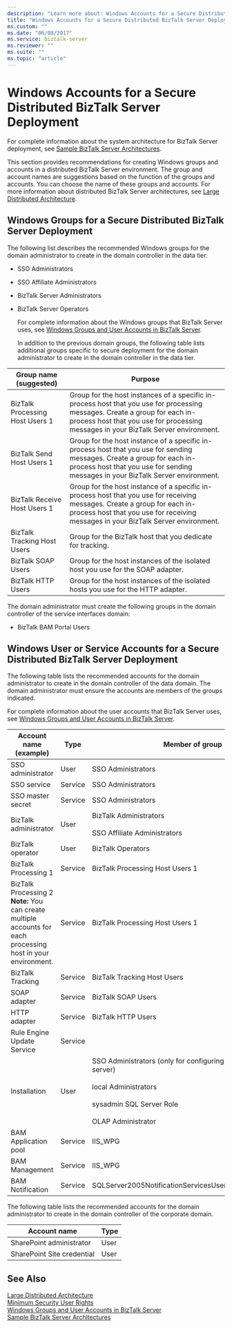 ```yaml
---
description: "Learn more about: Windows Accounts for a Secure Distributed BizTalk Server Deployment"
title: "Windows Accounts for a Secure Distributed BizTalk Server Deployment"
ms.custom: ""
ms.date: "06/08/2017"
ms.service: biztalk-server
ms.reviewer: ""
ms.suite: ""
ms.topic: "article"
---
```

# Windows Accounts for a Secure Distributed BizTalk Server Deployment
For complete information about the system architecture for BizTalk Server deployment, see [Sample BizTalk Server Architectures](../core/sample-biztalk-server-architectures.md).  
  
 This section provides recommendations for creating Windows groups and accounts in a distributed BizTalk Server environment. The group and account names are suggestions based on the function of the groups and accounts. You can choose the name of these groups and accounts. For more information about distributed BizTalk Server architectures, see [Large Distributed Architecture](../core/large-distributed-architecture.md).  
  
## Windows Groups for a Secure Distributed BizTalk Server Deployment  
 The following list describes the recommended Windows groups for the domain administrator to create in the domain controller in the data tier.  
  
- SSO Administrators  
  
- SSO Affiliate Administrators  
  
- BizTalk Server Administrators  
  
- BizTalk Server Operators  
  
  For complete information about the Windows groups that BizTalk Server uses, see [Windows Groups and User Accounts in BizTalk Server](../core/windows-groups-and-user-accounts-in-biztalk-server.md).  
  
  In addition to the previous domain groups, the following table lists additional groups specific to secure deployment for the domain administrator to create in the domain controller in the data tier.  
  
|Group name (suggested)|Purpose|  
|------------------------------|-------------|  
|BizTalk Processing Host Users 1|Group for the host instances of a specific in-process host that you use for processing messages. Create a group for each in-process host that you use for processing messages in your BizTalk Server environment.|  
|BizTalk Send Host Users 1|Group for the host instance of a specific in-process host that you use for sending messages. Create a group for each in-process host that you use for sending messages in your BizTalk Server environment.|  
|BizTalk Receive Host Users 1|Group for the host instance of a specific in-process host that you use for receiving messages. Create a group for each in-process host that you use for receiving messages in your BizTalk Server environment.|  
|BizTalk Tracking Host Users|Group for the BizTalk host that you dedicate for tracking.|  
|BizTalk SOAP Users|Group for the host instances of the isolated host you use for the SOAP adapter.|  
|BizTalk HTTP Users|Group for the host instances of the isolated hosts you use for the HTTP adapter.|  
  
 The domain administrator must create the following groups in the domain controller of the service interfaces domain:  
  
-   BizTalk BAM Portal Users  
  
## Windows User or Service Accounts for a Secure Distributed BizTalk Server Deployment  
 The following table lists the recommended accounts for the domain administrator to create in the domain controller of the data domain. The domain administrator must ensure the accounts are members of the groups indicated.  
  
 For complete information about the user accounts that BizTalk Server uses, see [Windows Groups and User Accounts in BizTalk Server](../core/windows-groups-and-user-accounts-in-biztalk-server.md).  
  
|Account name (example)|Type|Member of group|  
|------------------------------|----------|---------------------|  
|SSO administrator|User|SSO Administrators|  
|SSO service|Service|SSO Administrators|  
|SSO master secret|Service|SSO Administrators|  
|BizTalk administrator|User|BizTalk Administrators<br /><br /> SSO Affiliate Administrators|  
|BizTalk operator|User|BizTalk Operators|  
|BizTalk Processing 1|Service|BizTalk Processing Host Users 1|  
|BizTalk Processing 2 **Note:**  You can create multiple accounts for each processing host in your environment.|Service|BizTalk Processing Host Users 1|  
|BizTalk Tracking|Service|BizTalk Tracking Host Users|  
|SOAP adapter|Service|BizTalk SOAP Users|  
|HTTP adapter|Service|BizTalk HTTP Users|  
|Rule Engine Update Service|Service||  
|Installation|User|SSO Administrators (only for configuring the master secret server)<br /><br /> local Administrators<br /><br /> sysadmin SQL Server Role<br /><br /> OLAP Administrator|  
|BAM Application pool|Service|IIS_WPG|  
|BAM Management|Service|IIS_WPG|  
|BAM Notification|Service|SQLServer2005NotificationServicesUser$\<**ComputerName**\>|  
  
 The following table lists the recommended accounts for the domain administrator to create in the domain controller of the corporate domain.  
  
|Account name|Type|  
|------------------|----------|  
|SharePoint administrator|User|  
|SharePoint Site credential|User|  
  
## See Also  
 [Large Distributed Architecture](../core/large-distributed-architecture.md)   
 [Minimum Security User Rights](../core/minimum-security-user-rights.md)   
 [Windows Groups and User Accounts in BizTalk Server](../core/windows-groups-and-user-accounts-in-biztalk-server.md)   
 [Sample BizTalk Server Architectures](../core/sample-biztalk-server-architectures.md)
